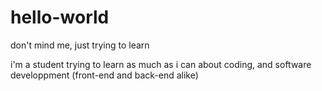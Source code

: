# hello-world
don't mind me, just trying to learn

i'm a student trying to learn as much as i can about coding, and software developpment (front-end and back-end alike)
